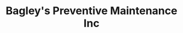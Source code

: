 ---
title: "Bagley's Preventive Maintenance Inc"
url: /sunbury/bagleys-preventive-maintenance-inc/
shop: Autohaus
---